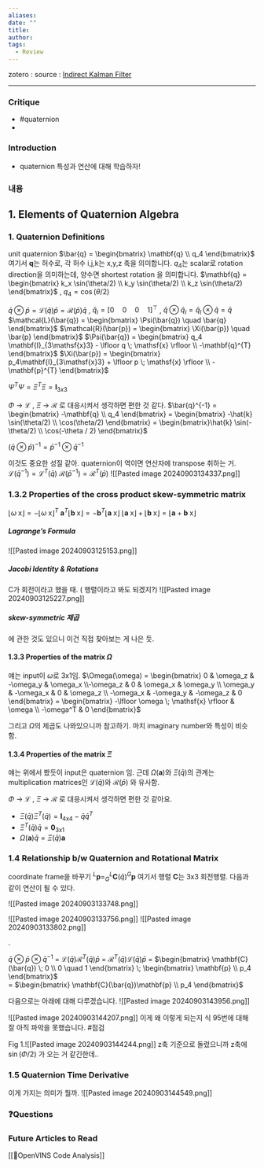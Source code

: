```yaml
---
aliases: 
date: ""
title: 
author: 
tags:
  - Review
---
```


zotero : 
source : [Indirect Kalman Filter](https://mediawiki.isr.tecnico.ulisboa.pt/images/d/db/Indirect_Kalman_Filter_for_3D_Attitude_Estimation.pdf])

---
### Critique
- #quaternion
- 

### Introduction
- quaternion 특성과 연산에 대해 학습하자!

### 내용

## 1. Elements of Quaternion Algebra
### 1. Quaternion Definitions
unit quaternion $\bar{q} = \begin{bmatrix} \mathbf{q} \\ q_4 \end{bmatrix}$ 여기서  **q**는 허수로, 각 허수 i,j,k는 x,y,z 축을 의미합니다.
$q_4$는 scalar로 rotation direction을 의미하는데, 양수면 shortest rotation 을 의미합니다.
$\mathbf{q} = \begin{bmatrix} k_x \sin(\theta/2) \\ k_y \sin(\theta/2) \\ k_z \sin(\theta/2) \end{bmatrix}$ , $q_4 = \cos(\theta/2)$

$\bar{q} \otimes \bar{p} = \mathcal{L}(\bar{q})\bar{p} = \mathcal{R}(\bar{p})\bar{q}$ ,     $\bar{q}_I = [0 \quad 0 \quad0 \quad1]^{\top}$  , $\bar{q} \otimes \bar{q}_I = \bar{q}_I \otimes \bar{q}  = \bar{q}$ 
$\mathcal{L}(\bar{q}) = \begin{bmatrix} \Psi(\bar{q}) \quad \bar{q} \end{bmatrix}$                                            $\mathcal{R}(\bar{p}) = \begin{bmatrix} \Xi(\bar{p}) \quad \bar{p} \end{bmatrix}$ 
$\Psi(\bar{q}) = \begin{bmatrix} q_4 \mathbf{I}_{3\mathsf{x}3} - \lfloor q \; \mathsf{x} \rfloor \\ -\mathbf{q}^{T} \end{bmatrix}$                                 $\Xi(\bar{p}) = \begin{bmatrix} p_4\mathbf{I}_{3\mathsf{x}3} + \lfloor p \; \mathsf{x} \rfloor \\ -\mathbf{p}^{T} \end{bmatrix}$               

$\Psi^{T}\Psi = \Xi^{T}\Xi = \mathbf{I}_{3x3}$

$\Phi$ → $\mathcal{L}$ , $\Xi$ → $\mathcal{R}$ 로 대응시켜서 생각하면 편한 것 같다.
$\bar{q}^{-1} = \begin{bmatrix} -\mathbf{q} \\ q_4 \end{bmatrix} = \begin{bmatrix} -\hat{k} \sin(\theta/2) \\ \cos(\theta/2) \end{bmatrix} = \begin{bmatrix}\hat{k} \sin(-\theta/2) \\ \cos(-\theta / 2) \end{bmatrix}$

$(\bar{q} \otimes \bar{p})^{-1} = \bar{p}^{-1} \otimes \bar{q}^{-1}$

이것도 중요한 성질 같아. quaternion이 역이면 연산자에 transpose 취하는 거.
$\mathcal{L}(\bar{q}^{-1}) = \mathcal{L}^T(\bar{q})$
$\mathcal{R}(\bar{p}^{-1}) = \mathcal{R}^T(\bar{p})$
![[Pasted image 20240903134337.png]]

### 1.3.2 Properties of the cross product skew-symmetric matrix
$\lfloor \omega \; \mathsf{x}\rfloor = -\lfloor \omega \; \mathsf{x}\rfloor ^{T}$
$\mathbf{a}^T\lfloor \mathbf{b} \; \mathsf{x} \rfloor = -\mathbf{b}^{T} \lfloor \mathbf{a} \; \mathsf{x} \rfloor$
$\lfloor \mathbf{a} \; \mathsf{x} \rfloor + \lfloor \mathbf{b} \; \mathsf{x} \rfloor = \lfloor \mathbf{a} + \mathbf{b} \; \mathsf{x} \rfloor$

##### Lagrange’s Formula
![[Pasted image 20240903125153.png]]
##### Jacobi Identity & Rotations
C가 회전이라고 했을 때.  ( 행렬이라고 봐도 되겠지?)
![[Pasted image 20240903125227.png]]

##### skew-symmetric 제곱
에 관한 것도 있으니 이건 직접 찾아보는 게 나은 듯.

#### 1.3.3 Properties of the matrix $\Omega$ 
얘는 input이 $\omega$로 3x1임.
$\Omega(\omega) = \begin{bmatrix} 0 & \omega_z & -\omega_y & \omega_x \\-\omega_z & 0 & \omega_x & \omega_y \\ \omega_y & -\omega_x & 0 & \omega_z \\ -\omega_x & -\omega_y & -\omega_z & 0 \end{bmatrix} = \begin{bmatrix} -\lfloor \omega \; \mathsf{x} \rfloor & \omega \\ -\omega^T & 0 \end{bmatrix}$  

그리고 $\Omega$의 제곱도 나와있으니까 참고하기. 마치 imaginary number와 특성이 비슷함.

#### 1.3.4 Properties of the matrix $\Xi$ 
얘는 위에서 봤듯이 input은 quaternion 임. 근데 $\Omega(\mathbf{a})$와 $\Xi(\bar{q})$의 관계는 multiplication matrices인 $\mathcal{L}(\bar{q})$와 $\mathcal{R}(\bar{p})$ 와 유사함.

$\Phi$ → $\mathcal{L}$ , $\Xi$ → $\mathcal{R}$ 로 대응시켜서 생각하면 편한 것 같아요.


- $\Xi(\bar{q})\Xi^T(\bar{q}) = \mathbf{I}_{4\mathsf{x}4} - \bar{q}\bar{q}^T$
- $\Xi^T(\bar{q})\bar{q} = \mathbf{0}_{3\mathsf{x}1}$
- $\Omega(\mathbf{a})\bar{q} = \Xi(\bar{q})\mathbf{a}$

### 1.4 Relationship b/w Quaternion and Rotational Matrix
coordinate frame을 바꾸기
$^{L}\mathbf{p} = ^L_G\mathbf{C}(\bar{q}) ^G\mathbf{p}$
여기서 행렬 $\mathbf{C}$는 3x3 회전행렬. 
다음과 같이 연산이 될 수 있다.

![[Pasted image 20240903133748.png]]

![[Pasted image 20240903133756.png]]
![[Pasted image 20240903133802.png]]

.

$\bar{q} \otimes \bar{p} \otimes \bar{q}^{-1}$
= $\mathcal{L}(\bar{q})\mathcal{R}^T(\bar{q})\bar{p}$
= $\mathcal{R}^T(\bar{q})\mathcal{L}(\bar{q})\bar{p}$
= $\begin{bmatrix} \mathbf{C}(\bar{q}) \; 0 \\ 0 \quad 1 \end{bmatrix} \; \begin{bmatrix} \mathbf{p} \\ p_4 \end{bmatrix}$\
 = $\begin{bmatrix} \mathbf{C}(\bar{q})\mathbf{p} \\ p_4 \end{bmatrix}$

 다음으로는 아래에 대해 다루겠습니다.
![[Pasted image 20240903143956.png]]

![[Pasted image 20240903144207.png]]
이게 왜 이렇게 되는지 식 95번에 대해 잘 아직 파악을 못했습니다. #점검 

Fig 1.![[Pasted image 20240903144244.png]]
z축 기준으로 돌렸으니까 z축에 $\sin(\Phi / 2)$ 가 오는 거 같긴한데..
### 1.5 Quaternion Time Derivative
이게 가지는 의미가 뭘까.
![[Pasted image 20240903144549.png]]




### ❓️Questions

### Future Articles to Read
[[🧩OpenVINS Code Analysis]]
